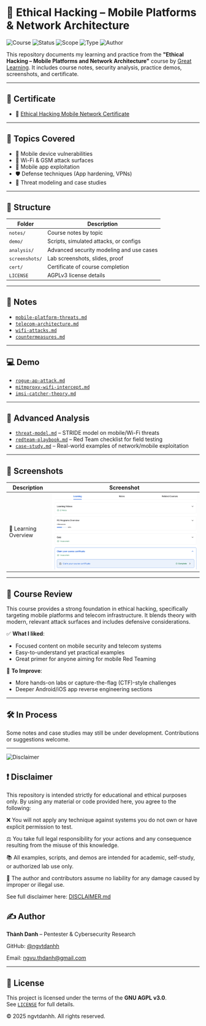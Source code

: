 # 📱 Ethical Hacking – Mobile Platforms & Network Architecture

![Course](https://img.shields.io/badge/GreatLearning-Certified-brightgreen?style=flat-square&logo=academia)
![Status](https://img.shields.io/badge/Status-Completed-blue?style=flat-square&logo=verizon)
![Scope](https://img.shields.io/badge/Focus-Mobile%20&%20Telecom-red?style=flat-square&logo=signal)
![Type](https://img.shields.io/badge/Type-Self--Study-orange?style=flat-square&logo=openaccess)
![Author](https://img.shields.io/badge/Maintainer-Thành%20Danh-blueviolet?style=flat-square&logo=github)


This repository documents my learning and practice from the **"Ethical Hacking – Mobile Platforms and Network Architecture"** course by [Great Learning](https://www.mygreatlearning.com/). It includes course notes, security analysis, practice demos, screenshots, and certificate.

---

## 📜 Certificate

-  🧠 [Ethical Hacking Mobile Network Certificate](./cert/certificate-ethical-hacking-learning.pdf)

---

## 📒 Topics Covered

- 📱 Mobile device vulnerabilities
- 📶 Wi-Fi & GSM attack surfaces
- 🧪 Mobile app exploitation
- 🛡️ Defense techniques (App hardening, VPNs)
- 🧠 Threat modeling and case studies

---

## 📂 Structure

| Folder | Description |
|--------|-------------|
| `notes/` | Course notes by topic |
| `demo/` | Scripts, simulated attacks, or configs |
| `analysis/` | Advanced security modeling and use cases |
| `screenshots/` | Lab screenshots, slides, proof |
| `cert/` | Certificate of course completion |
| `LICENSE` | AGPLv3 license details |

---

## 📘 Notes

- [`mobile-platform-threats.md`](./notes/mobile-platform-threats.md)
- [`telecom-architecture.md`](./notes/telecom-architecture.md)
- [`wifi-attacks.md`](./notes/wifi-attacks.md)
- [`countermeasures.md`](./notes/countermeasures.md)

---

## 💻 Demo

- [`rogue-ap-attack.md`](./demo/rogue-ap-attack.md)
- [`mitmproxy-wifi-intercept.md`](./demo/mitmproxy-wifi-intercept.md)
- [`imsi-catcher-theory.md`](./demo/imsi-catcher-theory.md)

---

## 🔎 Advanced Analysis

- [`threat-model.md`](./analysis/threat-model.md) – STRIDE model on mobile/Wi-Fi threats
- [`redteam-playbook.md`](./analysis/redteam-playbook.md) – Red Team checklist for field testing
- [`case-study.md`](./analysis/case-study.md) – Real-world examples of network/mobile exploitation

---

## 📸 Screenshots

| Description | Screenshot |
|-------------|------------|
| 📜 Learning Overview | ![](./screenshots/certificate-ethical-hacking-learning.png) |

---

## 📝 Course Review

This course provides a strong foundation in ethical hacking, specifically targeting mobile platforms and telecom infrastructure. It blends theory with modern, relevant attack surfaces and includes defensive considerations.

✅ **What I liked**:
- Focused content on mobile security and telecom systems
- Easy-to-understand yet practical examples
- Great primer for anyone aiming for mobile Red Teaming

📌 **To Improve**:
- More hands-on labs or capture-the-flag (CTF)-style challenges
- Deeper Android/iOS app reverse engineering sections

---

## 🛠️ In Process

Some notes and case studies may still be under development. Contributions or suggestions welcome.

---

![Disclaimer](https://img.shields.io/badge/Use%20Responsibly-Ethical%20Hacking-orange?style=flat-square&logo=hackthebox)

## ❗ Disclaimer

This repository is intended strictly for educational and ethical purposes only.
By using any material or code provided here, you agree to the following:

❌ You will not apply any technique against systems you do not own or have explicit permission to test.

⚖️ You take full legal responsibility for your actions and any consequence resulting from the misuse of this knowledge.

📚 All examples, scripts, and demos are intended for academic, self-study, or authorized lab use only.

🔐 The author and contributors assume no liability for any damage caused by improper or illegal use.

See full disclaimer here: [DISCLAIMER.md](./DISCLAIMER.md)


## ✍️ Author

**Thành Danh** – Pentester & Cybersecurity Research  

GitHub: [@ngvtdanhh](https://github.com/ngvtdanhh)  

Email: ngvu.thdanh@gmail.com

---

## 📄 License

This project is licensed under the terms of the **GNU AGPL v3.0**.  
See [`LICENSE`](./LICENSE) for full details.

© 2025 ngvtdanhh. All rights reserved.
